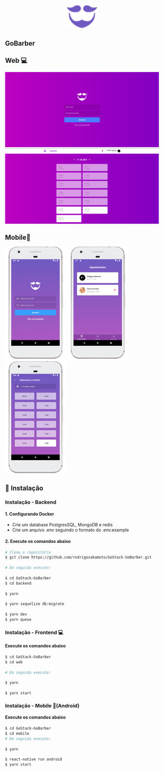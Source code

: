 <h1 align="center" >
  <img src=".github/logo-purple.svg" title="GoBarber" width="100px"/>
</h1>

<h2>GoBarber</h2>

## Web 💻
<img src=".github/tela1.png" />
<img src=".github/tela2.png" />


## Mobile📱

<img src=".github/mobile1.png" width="200" />
<img src=".github/mobile2.png" width="200" />
<img src=".github/mobile3.png" width="200" />


## 💾 Instalação

<h3> Instalação - Backend</h3>

<h4>1. Configurando Docker</h4>

 - Crie um database PostgresSQL, MongoDB e redis
 - Crie um arquivo .env seguindo o formato do .env.example


<h4>2. Execute os comandos abaixo</h4>

```bash
# Clone o repositório
$ git clone https://github.com/rodrigosakamoto/GoStack-GoBarber.git

# Em seguida execute:

$ cd GoStack-GoBarber
$ cd backend

$ yarn

$ yarn sequelize db:migrate

$ yarn dev
$ yarn queue
```

<h3> Instalação - Frontend 💻 </h3>

<h4>Execute os comandos abaixo</h4>

```bash
$ cd GoStack-GoBarber
$ cd web

# Em seguida execute:

$ yarn

$ yarn start
```


<h3> Instalação - Mobile 📱(Android) </h3>

<h4>Execute os comandos abaixo</h4>

```bash
$ cd GoStack-GoBarber
$ cd mobile
# Em seguida execute:

$ yarn

$ react-native run android
$ yarn start
```
